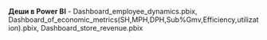 **Деши в Power BI** - Dashboard_employee_dynamics.pbix, Dashboard_of_economic_metrics(SH,MPH,DPH,Sub%Gmv,Efficiency,utilization).pbix, Dashboard_store_revenue.pbix
